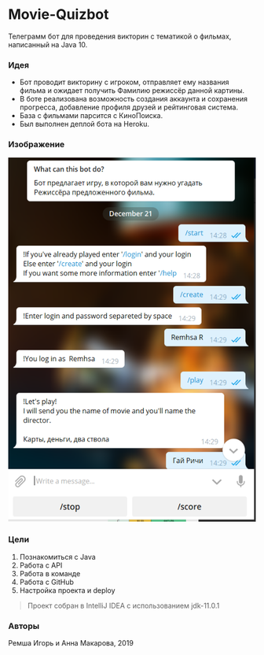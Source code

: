 # Movie-Quizbot
Телеграмм бот для проведения викторин с тематикой о фильмах, написанный на Java 10.

### Идея
- Бот проводит викторину с игроком, отправляет ему названия фильма и ожидает получить Фамилию режиссёр данной картины.
- В боте реализована возможность создания аккаунта и сохранения прогресса, добавление профиля друзей и рейтинговая система.
- База с фильмами парсится с КиноПоиска.
- Был выполнен деплой бота на Heroku. 
 
### Изображение
![Screenshot](Screenshot_1.png)

### Цели
 1. Познакомиться с Java
 2. Работа с API
 3. Работа в команде
 4. Работа с GitHub
 5. Настройка проекта и deploy

>Проект собран в IntelliJ IDEA с использованием jdk-11.0.1

### Авторы
Ремша Игорь и Анна Макарова, 2019
